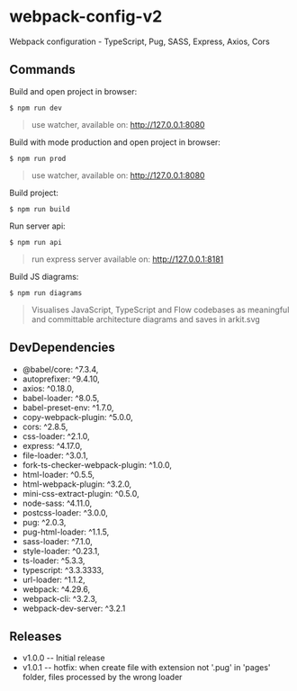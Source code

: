 # webpack-config-v2
Webpack configuration - TypeScript, Pug, SASS, Express, Axios, Cors

## Commands
Build and open project in browser:
```
$ npm run dev
```
> use watcher, available on: http://127.0.0.1:8080

Build with mode production and open project in browser:
```
$ npm run prod
```
> use watcher, available on: http://127.0.0.1:8080

Build project:
```
$ npm run build
```

Run server api:
```
$ npm run api
```
> run express server available on: http://127.0.0.1:8181

Build JS diagrams:
```
$ npm run diagrams
```
> Visualises JavaScript, TypeScript and Flow codebases as meaningful and committable architecture diagrams and saves in arkit.svg

## DevDependencies

- @babel/core: ^7.3.4,
- autoprefixer: ^9.4.10,
- axios: ^0.18.0,
- babel-loader: ^8.0.5,
- babel-preset-env: ^1.7.0,
- copy-webpack-plugin: ^5.0.0,
- cors: ^2.8.5,
- css-loader: ^2.1.0,
- express: ^4.17.0,
- file-loader: ^3.0.1,
- fork-ts-checker-webpack-plugin: ^1.0.0,
- html-loader: ^0.5.5,
- html-webpack-plugin: ^3.2.0,
- mini-css-extract-plugin: ^0.5.0,
- node-sass: ^4.11.0,
- postcss-loader: ^3.0.0,
- pug: ^2.0.3,
- pug-html-loader: ^1.1.5,
- sass-loader: ^7.1.0,
- style-loader: ^0.23.1,
- ts-loader: ^5.3.3,
- typescript: ^3.3.3333,
- url-loader: ^1.1.2,
- webpack: ^4.29.6,
- webpack-cli: ^3.2.3,
- webpack-dev-server: ^3.2.1

## Releases
- v1.0.0 -- Initial release
- v1.0.1 -- hotfix: when create file with extension not '.pug' in 'pages' folder, files processed by the wrong loader